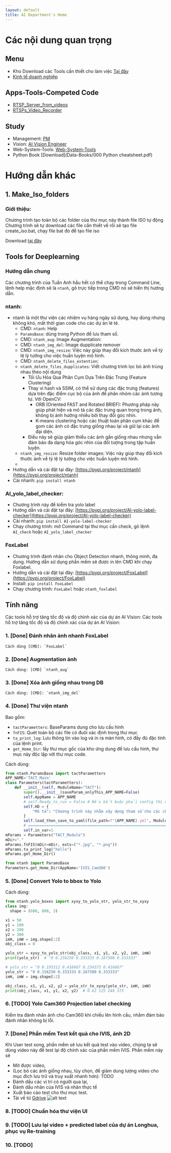 ```yaml
---
layout: default
title: AI Department's Home
---
```


# Các nội dung quan trọng

## Menu
- Kho Download các Tools cần thiết cho làm việc [Tại đây](https://github.com/ntanhfai/ntanhfai.github.io/releases)
- [Kinh tế doanh nghiệp](Doanh_nghiep/Khai_niem_lien_quan_den_tien.md)

## Apps-Tools-Competed Code
- [RTSP_Server_from_videos](https://ntanhfai.github.io/RTSP_Server_from_videos/)
- [RTSPs_Video_Recorder](https://ntanhfai.github.io/RTSPs_Video_Recorder/)

## Study
- Management: [PM](https://ntanhfai.github.io/Management/)
- Vision: [AI Vision Engineer](https://ntanhfai.github.io/Vision/)
- Web-System-Tools: [Web-System-Tools](https://ntanhfai.github.io/Web-System-Tools/)
- Python Book [Download](Data-Books/000 Python cheatsheet.pdf)


# Hướng dẫn khác

## 1. Make_Iso_folders

### Giới thiệu:

Chương trình tạo toàn bộ các folder của thư mục này thành file ISO tự động Chương trình sẽ tự download các file cần thiết về rồi sẽ tạo file create_iso.bat, chạy file bat đó để tạo file iso

Download [tại đây](https://github.com/ntanhfai/Make_Iso_folders/releases)

## Tools for Deeplearning

### Hướng dẫn chung

Các chương trình của Tuấn Anh hầu hết có thể chạy trong Command Line, lệnh help mặc định sẽ là `ntanh`, gõ trực tiếp trong CMD nó sẽ hiển thị hướng dẫn.

### ntanh:
  - ntanh là một thư viện các nhiệm vụ hàng ngày sử dụng, hay dùng nhưng không khó, mất thời gian code cho các dự án lẻ tẻ.
    - CMD: `ntanh`: Help
    - `ParamsBase`: dùng trong Python để lưu tham số.
    - CMD: `ntanh_aug`: Image Augmentation: 
    - CMD: `ntanh_img_del`: Image dupplicate remover
    - CMD: `ntanh_img_resize`: Việc này giúp thay đổi kích thước ảnh về tỷ lệ lý tưởng cho việc huấn luyện mô hình.
    - CMD: `ntanh_delete_files_extention`:
    - `ntanh_delete_files_dupplicates`: Viết chương trình lọc bỏ ảnh trùng nhau theo nội dung
        - Tối Ưu Hóa Qua Phân Cụm Dựa Trên Đặc Trưng (Feature Clustering)
        - Thay vì hash và SSIM, có thể sử dụng các đặc trưng (features) dựa trên đặc điểm cục bộ của ảnh để phân nhóm các ảnh tương tự. Với OpenCV:
            - ORB (Oriented FAST and Rotated BRIEF): Phương pháp này giúp phát hiện và mô tả các đặc trưng quan trọng trong ảnh, không bị ảnh hưởng nhiều bởi thay đổi góc nhìn.
            - K-means clustering hoặc các thuật toán phân cụm khác để gom các ảnh có đặc trưng giống nhau lại và giữ lại các ảnh đại diện.
        - Điều này sẽ giúp giảm thiểu các ảnh gần giống nhau nhưng vẫn đảm bảo đa dạng hóa góc nhìn của đối tượng trong tập huấn luyện.
    - `ntanh_img_resize`: Resize folder images: Việc này giúp thay đổi kích thước ảnh về tỷ lệ lý tưởng cho việc huấn luyện mô hình.
    - 
  - Hướng dẫn và cài đặt tại đây: [https://pypi.org/project/ntanh](https://pypi.org/project/ntanh)
  - Cài nhanh: `pip install ntanh`

### AI_yolo_label_checker:
  - Chương trình này để kiểm tra yolo label
  - Hướng dẫn và cài đặt tại đây: [https://pypi.org/project/AI-yolo-label-checker](https://pypi.org/project/AI-yolo-label-checker)
  - Cài nhanh: `pip install AI-yolo-label-checker`
  - Chạy chương trình: mở Command tại thư mục cần check, gõ lệnh `AI_check` hoặc `AI_yolo_label_checker`
  
### FoxLabel
  - Chương trình đánh nhãn cho Object Detection nhanh, thông minh, đa dụng. Hướng dẫn sử dụng phần mềm sẽ được in lên CMD khi chạy Foxlabel.
  - Hướng dẫn và cài đặt tại đây: [https://pypi.org/project/FoxLabel](https://pypi.org/project/FoxLabel)
  - Install:  `pip install FoxLabel`
  - Chạy chương trình: `FoxLabel` hoặc `ntanh_foxlabel`

## Tính năng
Các tools hỗ trợ tăng tốc độ và độ chính xác của dự án AI Vision: Các tools hỗ trợ tăng tốc độ và độ chính xác của dự án AI Vision:

### 1. [Done] Đánh nhãn ảnh nhanh FoxLabel

    Cách dùng [CMD]: `FoxLabel`

### 2. [Done] Augmentation ảnh

    Cách dùng: [CMD] `ntanh_aug`

### 3. [Done] Xóa ảnh giống nhau trong DB

    Cách dùng: [CMD]: `ntanh_img_del`

### 4. [Done] Thư viện ntanh

Bao gồm: 
- `tactParametters`: BaseParams dung cho lưu cấu hình
- `fnFIS`: Quét toàn bộ các file có đuôi xác định trong thư mục
- `ta_print_log`: Lưu thông tin vào log và in ra màn hình, có đầy đủ đặc tính của lệnh print.
- `get_Home_Dir`: lấy thư mục gốc của kho ứng dung để lưu cấu hình, thư mục này độc lập với thư mục code.

Cách dùng:
  
```python
from ntanh.ParamsBase import tactParametters
APP_NAME='TACT_Main'
class Parameters(tactParametters):
    def __init__(self, ModuleName="TACT"):
        super().__init__(saveParam_onlyThis_APP_NAME=False)
        self.AppName = APP_NAME
        # self.Ready_to_run = False # Nếu bắt buộc phải config thì đặt cái này = False, khi nào user chỉnh sang True thì mới cho chạy
        self.HD = {
            "Mô tả": "Chương trình này nhằm xây dựng tham số cho các chương trình khác",            
        }         
        self.load_then_save_to_yaml(file_path=f"{APP_NAME}.yml", ModuleName=ModuleName)
        # ===================================================================================================
        self.in_var=1
mParams = Parameters("TACT_Module")
mDir="."
mParams.fnFIS(mDir=mDir, exts=("*.jpg", "*.png"))
mParams.ta_print_log("hello")
mParams.get_Home_Dir()

from ntanh import ParamsBase
Parameters.get_Home_Dir(AppName='IVIS_Cam360')
```

### 5. [Done] Convert Yolo to bbox to Yolo

Cách dùng: 
  
```Python
from ntanh.yolo_boxes import xyxy_to_yolo_str, yolo_str_to_xyxy
class img:
  shape = (600, 800, 3)

x1 = 50
y1 = 100
x2 = 200
y2 = 300
imH, imW = img.shape[:2]
obj_class = 0

yolo_str = xyxy_to_yolo_str(obj_class, x1, y1, x2, y2, imH, imW)
print(yolo_str)  # "0 0.156250 0.333333 0.187500 0.333333"

# yolo_str = "0 0.195312 0.416667 0.234375 0.416667"
yolo_str = "0 0.156250 0.333333 0.187500 0.333333"
imH, imW = img.shape[:2]

obj_class, x1, y1, x2, y2 = yolo_str_to_xyxy(yolo_str, imH, imW)
print(obj_class, x1, y1, x2, y2)  # 0 62 125 249 375

```

### 6. [TODO] Yolo Cam360 Projection label checking

Kiểm tra đánh nhãn ảnh cho Cam360 khi chiếu lên hình cầu, nhằm đảm bảo đánh nhãn không bị lỗi.

### 7. [Done] Phần mềm Test kết quả cho IVIS, ảnh 2D

Khi User test xong, phần mềm sẽ lưu kết quả test vào video, chúng ta sẽ dùng video này để test lại độ chính xác của phần mềm IVIS.
Phần mềm này sẽ 
- Mở được video, 
- (Lọc bỏ các ảnh giống nhau, tùy chọn, để giảm dung lượng video cho mục đích lưu trữ và truy xuất nhanh hơn): TODO
- Đánh dấu các vị trí có người qua lại, 
- Đánh dấu nhãn của IVIS và nhãn thực tế
- Xuất báo cáo test cho thư mục test.
- Tải về từ [Gdrive](https://drive.google.com/drive/folders/18OAGVkjDYoRwkxnuOa4_vKVmho1nUsif?usp=drive_link)
![alt text](images/image2.png)

### 8. [TODO] Chuẩn hóa thư viện UI

### 9. [TODO] Lưu lại video + predicted label của dự án Longhua, phục vụ Re-training

### 10. [TODO]












